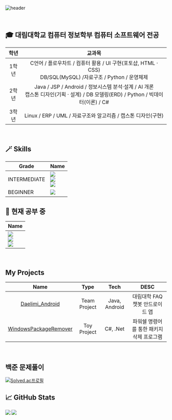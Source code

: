 ![header](https://capsule-render.vercel.app/api?type=soft&color=timeGradient&height=250&section=header&text=Welcome!&fontSize=100&animation=blink&fontAlignY=40&desc=Alpha-gone%20GitHub&descAlignY=60&descAlign=63)

<br>

## 🎓 대림대학교 컴퓨터 정보학부 컴퓨터 소프트웨어 전공
|학년|교과목|
|:--:|:--:|
|1학년|C언어 / 플로우차트 / 컴퓨터 활용 / UI 구현(포토샵, HTML · CSS) <br>  DB/SQL(MySQL) /자료구조 / Python / 운영체제 |
|2학년|Java / JSP / Android / 정보시스템 분석·설계 / AI 개론 <br> 캡스톤 디자인(기획 · 설계) / DB 모델링(ERD) / Python / 빅데이터(이론) / C#|
|3학년|Linux / ERP / UML / 자료구조와 알고리즘 / 캡스톤 디자인(구현)|


<br>

## 🪄 Skills
|Grade|Name|
|--|--|
|INTERMEDIATE|<img src="https://img.shields.io/badge/Java-007396?style=flat-square&logo=Java&logoColor=white"/><br><img src="https://img.shields.io/badge/RxJava-B7178C?style=flat-square&logo=ReactiveX&logoColor=white"/><br><img src="https://img.shields.io/badge/Android-3DDC84?style=flat-square&logo=Android&logoColor=white"/>|
|BEGINNER|<img src="https://img.shields.io/badge/SPRING%20BOOT-3DDC84?style=flat-square&logo=SpringBoot&logoColor=white"/>|

## 🌱 현재 공부 중
|Name|
|--|
|<img src="https://img.shields.io/badge/SPRING%20BOOT-3DDC84?style=flat-square&logo=SpringBoot&logoColor=white"/><br><img src="https://img.shields.io/badge/DART-0175C2?style=flat-square&logo=Dart&logoColor=white"/><br><img src="https://img.shields.io/badge/Flutter-02569B?style=flat-square&logo=Flutter&logoColor=white"/>|

<br>

## My Projects
|Name|Type|Tech|DESC|
|:---:|:---:|:---:|:---:|
|[Daelimi_Android](https://github.com/Alpha-gone/Daelimi_Android)|Team Project|Java, Android|대림대학 FAQ 챗봇 안드로이드 앱|
|[WindowsPackageRemover](https://github.com/Alpha-gone/WindowsPackageRemover)|Toy Project|C#, .Net|파워쉘 명령어를 통한 패키지 삭제 프로그램|

<br>

## 백준 문제풀이  
[![Solved.ac프로필](http://mazassumnida.wtf/api/v2/generate_badge?boj=pass1308)](https://solved.ac/pass1308)

## 📈 GitHub Stats
<img align="left" src="https://github-readme-stats.vercel.app/api?username=Alpha-gone&&layout=compact&count_private=true&show_icons=true&hide_border=true&card_width=200&include_all_commits=true&bg_color=0D1117&title_color=AEF71D&text_color=AEF71D&icon_color=FFFFFF"/>  
<img align="left" src="https://github-readme-stats.vercel.app/api/top-langs/?username=Alpha-gone&layout=compact&hide_border=true&card_width=600&bg_color=0D1117&title_color=FFFFFF&text_color=FFFFFF&icon_color=FFFFFF"/>

<!--
**alpha-gone/alpha-gone** is a ✨ _special_ ✨ repository because its `README.md` (this file) appears on your GitHub profile.

Here are some ideas to get you started:

- 🔭 I’m currently working on ...

- 👯 I’m looking to collaborate on ...
- 🤔 I’m looking for help with ...
- 💬 Ask me about ...
- 📫 How to reach me: ...
- 😄 Pronouns: ...
- ⚡ Fun fact: ...
-->